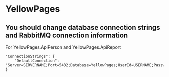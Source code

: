 # YellowPages


## You should change database connection strings and RabbitMQ connection information

For YellowPages.ApiPerson and YellowPages.ApiReport

	"ConnectionStrings": {
		"DefaultConnection": "Server=SERVERNAME;Port=5432;Database=YellowPages;UserId=USERNAME;Password=PASSWORD"
	}